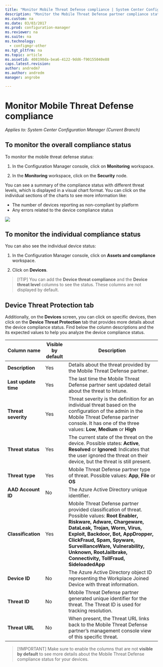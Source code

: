 ```yaml
---
title: "Monitor Mobile Threat Defense compliance | System Center Configuration Manager"
description: "Monitor the Mobile Threat Defense partner compliance status from the Configuration Manager manager console"
ms.custom: na
ms.date: 03/03/2017
ms.prod: configuration-manager
ms.reviewer: na
ms.suite: na
ms.technology:
  - configmgr-other
ms.tgt_pltfrm: na
ms.topic: article
ms.assetid: 408190da-bea6-4122-9dd6-f90155040e88
caps.latest.revision:
author: andredm7
ms.author: andredm
manager: angrobe

---
```


# **Monitor Mobile Threat Defense compliance**

*Applies to: System Center Configuration Manager (Current Branch)*

## To monitor the overall compliance status

To monitor the mobile threat defense status:

1.  In the Configuration Manager console, click on **Monitoring** workspace.

2.  In the **Monitoring** workspace, click on the **Security** node.

You can see a summary of the compliance status with different threat levels, which is displayed in a visual chart format. You can click on the individual sections of the charts to see more information like: 

- The number of devices reporting as non-compliant by platform
- Any errors related to the device compliance status

![](http://i.imgur.com/bmPsiWk.png)

## To monitor the individual compliance status

You can also see the individual device status:

1.  In the Configuration Manager console, click on **Assets and compliance** workspace.

2.  Click on **Devices**.

> [!TIP] You can add the **Device threat compliance** and the **Device threat level** columns to see the status. These columns are not displayed by default.

## Device Threat Protection tab

Additionally, on the **Devices** screen, you can click on specific devices, then click on the **Device Threat Protection** tab that provides more details about the device compliance status. Find below the column descriptions and the its expected values to help you analyze the device compliance status.

|Column name|Visible by default|Description| 
|-|-|-|
|**Description**| Yes | Details about the threat provided by the Mobile Threat Defense partner. |
|**Last update time**| Yes | The last time the Mobile Threat Defense partner sent updated detail about the threat to Intune. |
|**Threat severity**| Yes | Threat severity is the definition for an individual threat based on the configuration of the admin in the Mobile Threat Defense partner console. It has one of the three values: **Low**, **Medium** or **High** |
|**Threat status**| Yes | The current state of the threat on the device. Possible states: **Active**, **Resolved** or **Ignored:** Indicates that the user ignored the threat on their device, but the threat is still present. |
|**Threat type**| Yes | Mobile Threat Defense partner type of threat. Possible values: **App**, **File** or **OS** |
|**AAD Account ID**| No | The Azure Active Directory unique identifier. |
|**Classification**| Yes | Mobile Threat Defense partner provided classification of threat. Possible values: **Root Enabler, Riskware, Adware, Chargeware, DataLeak, Trojan, Worm, Virus, Exploit, Backdoor, Bot, AppDropper, ClickFraud, Spam, Spyware, SurveillanceWare, Vulnerability, Unknown, RootJailbrake, Connectivity, TollFraud, SideloadedApp** |
|**Device ID**| No | The Azure Active Directory object ID representing the Workplace Joined Device with threat information. |
|**Threat ID**| No | Mobile Threat Defense partner generated unique identifier for the threat. The Threat ID is used for tracking resolution. |
|**Threat URL**| No | When present, the Threat URL links back to the Mobile Threat Defense partner’s management console view of this specific threat. |

> [!IMPORTANT] Make sure to enable the columns that are not **visible by default** to see more details about the Mobile Threat Defense compliance status for your devices.